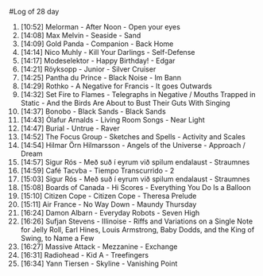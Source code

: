 #Log of 28 day

1. [10:52] Melorman - After Noon - Open your eyes
1. [14:08] Max Melvin - Seaside - Sand
1. [14:09] Gold Panda - Companion - Back Home
1. [14:14] Nico Muhly - Kill Your Darlings - Self-Defense
1. [14:17] Modeselektor - Happy Birthday! - Edgar
1. [14:21] Röyksopp - Junior - Silver Cruiser
1. [14:25] Pantha du Prince - Black Noise - Im Bann
1. [14:29] Rothko - A Negative for Francis - It goes Outwards
1. [14:32] Set Fire to Flames - Telegraphs in Negative / Mouths Trapped in Static - And the Birds Are About to Bust Their Guts With Singing
1. [14:37] Bonobo - Black Sands - Black Sands
1. [14:43] Ólafur Arnalds - Living Room Songs - Near Light
1. [14:47] Burial - Untrue - Raver
1. [14:52] The Focus Group - Sketches and Spells - Activity and Scales
1. [14:54] Hilmar Örn Hilmarsson - Angels of the Universe - Approach / Dream
1. [14:57] Sigur Rós - Með suð í eyrum við spilum endalaust - Straumnes
1. [14:59] Café Tacvba - Tiempo Transcurrido - 2
1. [15:03] Sigur Rós - Með suð í eyrum við spilum endalaust - Straumnes
1. [15:08] Boards of Canada - Hi Scores - Everything You Do Is a Balloon
1. [15:10] Citizen Cope - Citizen Cope - Theresa Prelude
1. [15:11] Air France - No Way Down - Maundy Thursday
1. [16:24] Damon Albarn - Everyday Robots - Seven High
1. [16:26] Sufjan Stevens - Illinoise - Riffs and Variations on a Single Note for Jelly Roll, Earl Hines, Louis Armstrong, Baby Dodds, and the King of Swing, to Name a Few
1. [16:27] Massive Attack - Mezzanine - Exchange
1. [16:31] Radiohead - Kid A - Treefingers
1. [16:34] Yann Tiersen - Skyline - Vanishing Point
